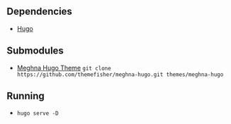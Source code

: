 ## Dependencies
- [Hugo](https://gohugo.io/getting-started/installing/)

## Submodules
- [Meghna Hugo Theme](https://github.com/themefisher/meghna-hugo.git)
`git clone https://github.com/themefisher/meghna-hugo.git themes/meghna-hugo`

## Running
- `hugo serve -D`

